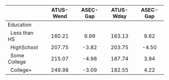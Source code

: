 
|                      |    ATUS-Wend |     ASEC-Gap |    ATUS-Wday |     ASEC-Gap |
| -------------------- | :----------: | :----------: | :----------: | :----------: |
| Education            |              |              |              |              |
| &nbsp;&nbsp;Less than HS |       160.21 |         9.99 |       163.13 |         9.62 |
| &nbsp;&nbsp;HighSchool |       207.75 |        -3.82 |       203.75 |        -4.50 |
| &nbsp;&nbsp;Some College |       215.07 |        -4.98 |       187.74 |         3.94 |
| &nbsp;&nbsp;College+ |       249.98 |        -3.09 |       182.55 |         4.22 |

